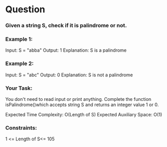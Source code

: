 # Question

### Given a string S, check if it is palindrome or not.

### Example 1:
Input: S = "abba"
Output: 1
Explanation: S is a palindrome

### Example 2:
Input: S = "abc" 
Output: 0
Explanation: S is not a palindrome
 
### Your Task:
You don't need to read input or print anything. Complete the function isPalindrome()which accepts string S and returns an integer value 1 or 0.

Expected Time Complexity: O(Length of S)
Expected Auxiliary Space: O(1)


### Constraints:
1 <= Length of S<= 105


